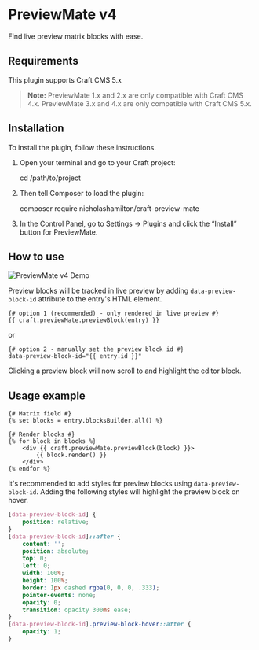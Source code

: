 # PreviewMate v4

Find live preview matrix blocks with ease.

## Requirements
This plugin supports Craft CMS 5.x

> **Note:** PreviewMate 1.x and 2.x are only compatible with Craft CMS 4.x. PreviewMate 3.x and 4.x are only compatible with Craft CMS 5.x.

## Installation
To install the plugin, follow these instructions.

1. Open your terminal and go to your Craft project:

    cd /path/to/project

2. Then tell Composer to load the plugin:

    composer require nicholashamilton/craft-preview-mate

3. In the Control Panel, go to Settings → Plugins and click the “Install” button for PreviewMate.

## How to use

![PreviewMate v4 Demo](./resources/img/PreviewMate_v4_Demo.gif)

Preview blocks will be tracked in live preview by adding `data-preview-block-id` attribute to the entry's HTML element.

```twig
{# option 1 (recommended) - only rendered in live preview #}
{{ craft.previewMate.previewBlock(entry) }}
```
or
```twig
{# option 2 - manually set the preview block id #}
data-preview-block-id="{{ entry.id }}"
```

Clicking a preview block will now scroll to and highlight the editor block.

## Usage example 

```twig
{# Matrix field #}
{% set blocks = entry.blocksBuilder.all() %}

{# Render blocks #}
{% for block in blocks %}
    <div {{ craft.previewMate.previewBlock(block) }}>
        {{ block.render() }}
    </div>
{% endfor %}
```

It's recommended to add styles for preview blocks using `data-preview-block-id`.
Adding the following styles will highlight the preview block on hover.

```css
[data-preview-block-id] {
    position: relative;
}
[data-preview-block-id]::after {
    content: '';
    position: absolute;
    top: 0;
    left: 0;
    width: 100%;
    height: 100%;
    border: 1px dashed rgba(0, 0, 0, .333);
    pointer-events: none;
    opacity: 0;
    transition: opacity 300ms ease;
}
[data-preview-block-id].preview-block-hover::after {
    opacity: 1;
}
```